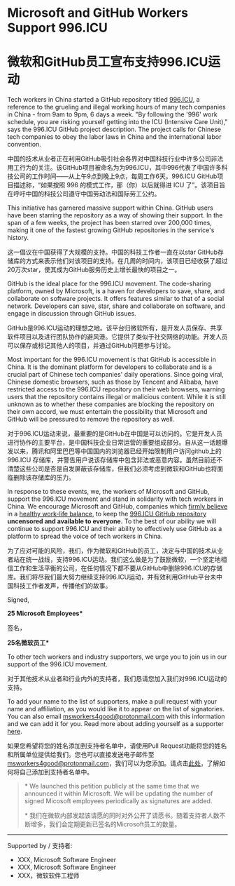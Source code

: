 # Microsoft and GitHub Workers Support 996.ICU
# 微软和GitHub员工宣布支持996.ICU运动

Tech workers in China started a GitHub repository titled [996.ICU](https://github.com/996icu/996.ICU), a reference to the grueling  and illegal working hours of many tech companies in China - from 9am to 9pm, 6 days a week. "By following the '996' work schedule, you are risking yourself getting into the ICU (Intensive Care Unit)," says the 996.ICU GitHub project description. The project calls for Chinese tech companies to obey the labor laws in China and the international labor convention.

中国的技术从业者正在利用GitHub吸引社会各界对中国科技行业中许多公司非法用工行为的关注。该GitHub项目被命名为为996.ICU，其中996代表了中国许多科技公司的工作时间——从上午9点到晚上9点，每周工作6天。996.ICU GitHub项目描述称，“如果按照 996 的模式工作，那（你）以后就得进 ICU 了”。该项目旨在呼吁中国的科技公司遵守中国劳动法和国际劳工公约。

This initiative has garnered massive support within China. GitHub users have been starring the repository as a way of showing their support. In the span of a few weeks, the project has been starred over 200,000 times, making it one of the fastest growing GitHub repositories in the service's history.

这一倡议在中国获得了大规模的支持。中国的科技工作者一直在以star GitHub存储库的方式来表示他们对该项目的支持。在几周的时间内，该项目已经收获了超过20万次star，使其成为GitHub服务历史上增长最快的项目之一。

GitHub is the ideal place for the 996.ICU movement. The code-sharing platform, owned by Microsoft, is a haven for developers to save, share, and collaborate on software projects. It offers features similar to that of a social network. Developers can save, star, share and collaborate on software, and engage in discussion through GitHub issues. 

GitHub是996.ICU运动的理想之地。该平台归微软所有，是开发人员保存、共享软件项目以及进行团队协作的避风港。它提供了类似于社交网络的功能。开发人员可以保存或标记其他人的项目，并通过GitHub问题参与讨论。

Most important for the 996.ICU movement is that GitHub is accessible in China. It is the dominant platform for developers to collaborate and is a crucial part of Chinese tech companies' daily operations. Since going viral, Chinese domestic browsers, such as those by Tencent and Alibaba, have restricted access to the 996.ICU repository on their web browsers, warning users that the repository contains illegal or malicious content. While it is still unknown as to whether these companies are blocking the repository on their own accord, we must entertain the possibility that Microsoft and GitHub will be pressured to remove the repository as well. 

对于996.ICU运动来说，最重要的是GitHub在中国是可以访问的。它是开发人员进行协作的主要平台，是中国科技企业日常运营的重要组成部分。自从这一话题爆发以来，腾讯和阿里巴巴等中国国内的浏览器已经开始限制用户访问github上的996.ICU 存储库，并警告用户说该存储库中包含非法或恶意内容。虽然目前还不清楚这些公司是否是自发屏蔽该存储库，但我们必须考虑到微软和GitHub也将面临删除该存储库的压力。

In response to these events, we, the workers of Microsoft and GitHub, support the 996.ICU movement and stand in solidarity with tech workers in China. We encourage Microsoft and GitHub, companies which [firmly believe](https://careers.microsoft.com/us/en/usbenefits) in a [healthy work-life balance](https://github.com/about/careers), to keep the [996.ICU GitHub repository](https://github.com/996icu/996.ICU) **uncensored and available to everyone.** To the best of our ability we will continue to support 996.ICU and their ability to effectively use GitHub as a platform to spread the voice of tech workers in China.

为了应对可能的风险，我们，作为微软和GitHub的员工，决定与中国的技术从业者站在统一战线，支持996.ICU运动。我们这么做是为了鼓励微软，一个坚定地相信工作和生活平衡的公司，在任何情况下都不要从GitHub中删除996.ICU的存储库。我们将尽我们最大努力继续支持996.ICU运动，并有效利用GitHub平台未中国科技工作者发声，传播他们的故事。

Signed,

__25 Microsoft Employees*__

签名，

__25名微软员工*__

To other tech workers and industry supporters, we urge you to join us in our support of the 996.ICU movement. 

对于其他技术从业者和行业内外的支持者，我们恳请您加入我们对996.ICU运动的支持。

To add your name to the list of supporters, make a pull request with your name and affiliation, as you would like it to appear on the list of signatories. You can also email <msworkers4good@protonmail.com> with this information and we can add it for you. Read more about adding yourself as a supporter [here](CONTRIBUTING.md).

如果您希望将您的姓名添加到支持者名单中，请使用Pull Request功能将您的姓名和所属单位提供给我们。您也可以直接发送电子邮件至<msworkers4good@protonmail.com>，我们可以为您添加。请点击[此处](CONTRIBUTING.md)，了解如何将自己添加到支持者名单中。


> \* We launched this petition publicly at the same time that we announced it within Microsoft. We will be updating the number of signed Micosoft employees periodically as signatures are added.
> 
> \* 我们在微软内部发起该请愿的同时对外公开了请愿书。随着支持者人数不断增多，我们会定期更新已签名的Microsoft员工的数量。

---
Supported by / 支持者:

- XXX, Microsoft Software Engineer
- XXX, Microsoft Software Engineer
- XXX，微软软件工程师

